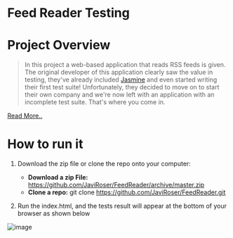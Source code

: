 # Feed Reader Testing

# Project Overview
>In this project a web-based application that reads RSS feeds is given. The original developer of this application clearly saw the value in testing, they've already included [Jasmine](http://jasmine.github.io/) and even started writing their first test suite! Unfortunately, they decided to move on to start their own company and we're now left with an application with an incomplete test suite. That's where you come in.

[Read More..](https://github.com/udacity/frontend-nanodegree-feedreader)
# How to run it

1. Download the zip file or clone the repo onto your computer:

	-  **Download a zip File:** https://github.com/JaviRoser/FeedReader/archive/master.zip
	-  **Clone a repo:**  git clone https://github.com/JaviRoser/FeedReader.git

2. Run the index.html, and the tests result will appear at the bottom of your browser as shown below

![image](https://user-images.githubusercontent.com/25829140/43112395-f978bfbe-8ec3-11e8-8473-a49e3febdaa7.png)

